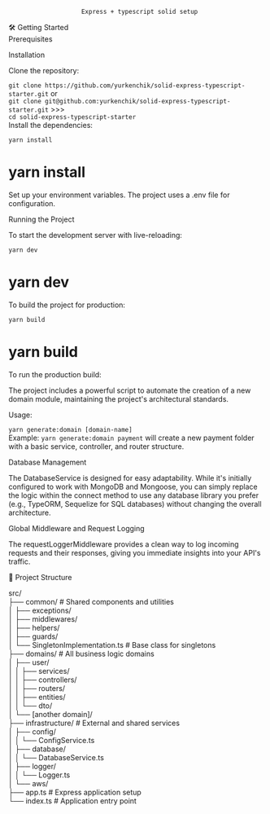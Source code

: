                         Express + typescript solid setup

🛠️ Getting Started   
Prerequisites

Installation

Clone the repository:

```git clone https://github.com/yurkenchik/solid-express-typescript-starter.git``` or  
```git clone git@github.com:yurkenchik/solid-express-typescript-starter.git```  >>>   
```cd solid-express-typescript-starter```  
Install the dependencies:

```yarn install```
# yarn install
Set up your environment variables. The project uses a .env file for configuration.

Running the Project

To start the development server with live-reloading:

```yarn dev```
# yarn dev
To build the project for production:

```yarn build```
# yarn build
To run the production build:

The project includes a powerful script to automate the creation of a new domain module, maintaining the project's architectural standards.

Usage:

```yarn generate:domain [domain-name]```  
Example: ```yarn generate:domain payment``` will create a new payment folder with a basic service, controller, and router structure.

Database Management

The DatabaseService is designed for easy adaptability. While it's initially configured to work with MongoDB and Mongoose, you can simply replace the logic within the connect method to use any database library you prefer (e.g., TypeORM, Sequelize for SQL databases) without changing the overall architecture.

Global Middleware and Request Logging

The requestLoggerMiddleware provides a clean way to log incoming requests and their responses, giving you immediate insights into your API's traffic.

📂 Project Structure

src/   
├── common/             # Shared components and utilities   
│   ├── exceptions/   
│   ├── middlewares/   
│   ├── helpers/   
│   ├── guards/   
│   └── SingletonImplementation.ts # Base class for singletons   
├── domains/            # All business logic domains   
│   ├── user/   
│   │   ├── services/   
│   │   ├── controllers/  
│   │   ├── routers/   
│   │   ├── entities/   
│   │   └── dto/   
│   └── [another domain]/   
├── infrastructure/    # External and shared services   
│   ├── config/   
│   │   └── ConfigService.ts    
│   ├── database/   
│   │   └── DatabaseService.ts   
│   ├── logger/    
│   │   └── Logger.ts    
│   └── aws/    
├── app.ts              # Express application setup    
└── index.ts            # Application entry point    